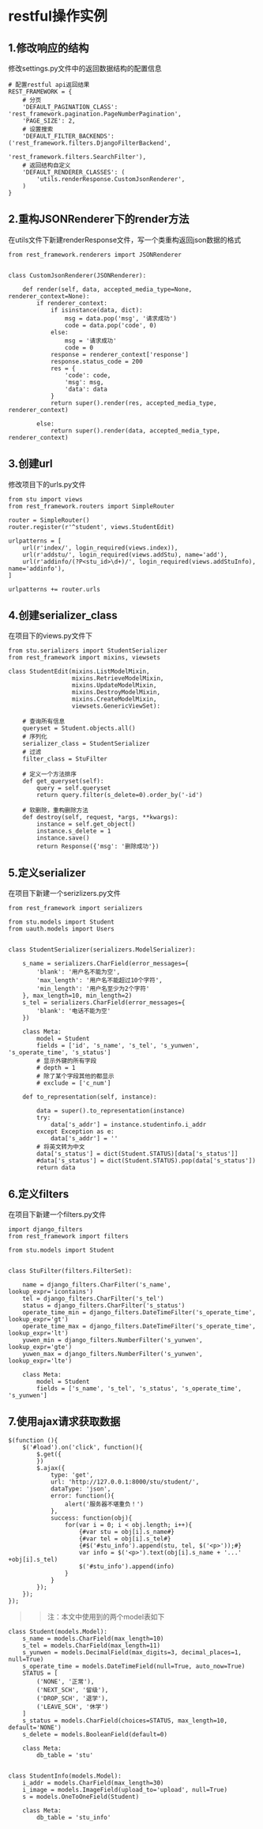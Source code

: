 # restful操作实例

## 1.修改响应的结构
修改settings.py文件中的返回数据结构的配置信息

	# 配置restful api返回结果
	REST_FRAMEWORK = {
	    # 分页
	    'DEFAULT_PAGINATION_CLASS': 'rest_framework.pagination.PageNumberPagination',
	    'PAGE_SIZE': 2,
	    # 设置搜索
	    'DEFAULT_FILTER_BACKENDS': ('rest_framework.filters.DjangoFilterBackend',
	                                'rest_framework.filters.SearchFilter'),
	    # 返回结构自定义
	    'DEFAULT_RENDERER_CLASSES': (
	        'utils.renderResponse.CustomJsonRenderer',
	    )
	}

## 2.重构JSONRenderer下的render方法
在utils文件下新建renderResponse文件，写一个类重构返回json数据的格式

	
	from rest_framework.renderers import JSONRenderer
	
	
	class CustomJsonRenderer(JSONRenderer):
	
	    def render(self, data, accepted_media_type=None, renderer_context=None):
	        if renderer_context:
	            if isinstance(data, dict):
	                msg = data.pop('msg', '请求成功')
	                code = data.pop('code', 0)
	            else:
	                msg = '请求成功'
	                code = 0
	            response = renderer_context['response']
	            response.status_code = 200
	            res = {
	                'code': code,
	                'msg': msg,
	                'data': data
	            }
	            return super().render(res, accepted_media_type, renderer_context)
	
	        else:
	            return super().render(data, accepted_media_type, renderer_context)

## 3.创建url
修改项目下的urls.py文件
	
	from stu import views
	from rest_framework.routers import SimpleRouter
	
	router = SimpleRouter()
	router.register(r'^student', views.StudentEdit)
	
	urlpatterns = [
	    url(r'index/', login_required(views.index)),
	    url(r'addstu/', login_required(views.addStu), name='add'),
	    url(r'addinfo/(?P<stu_id>\d+)/', login_required(views.addStuInfo), name='addinfo'),
	]	
	
	urlpatterns += router.urls

## 4.创建serializer_class
在项目下的views.py文件下
	
	from stu.serializers import StudentSerializer
	from rest_framework import mixins, viewsets

	class StudentEdit(mixins.ListModelMixin,
	                  mixins.RetrieveModelMixin,
	                  mixins.UpdateModelMixin,
	                  mixins.DestroyModelMixin,
	                  mixins.CreateModelMixin,
	                  viewsets.GenericViewSet):
	
	    # 查询所有信息
	    queryset = Student.objects.all()
	    # 序列化
	    serializer_class = StudentSerializer
	    # 过滤
	    filter_class = StuFilter
	
	    # 定义一个方法排序
	    def get_queryset(self):
	        query = self.queryset
	        return query.filter(s_delete=0).order_by('-id')
	
	    # 软删除，重构删除方法
	    def destroy(self, request, *args, **kwargs):
	        instance = self.get_object()
	        instance.s_delete = 1
	        instance.save()
	        return Response({'msg': '删除成功'})

## 5.定义serializer
在项目下新建一个serizlizers.py文件

	
	from rest_framework import serializers
	
	from stu.models import Student
	from uauth.models import Users
	
	
	class StudentSerializer(serializers.ModelSerializer):
	
	    s_name = serializers.CharField(error_messages={
	        'blank': '用户名不能为空',
	        'max_length': '用户名不能超过10个字符',
	        'min_length': '用户名至少为2个字符'
	    }, max_length=10, min_length=2)
	    s_tel = serializers.CharField(error_messages={
	        'blank': '电话不能为空'
	    })
	
	    class Meta:
	        model = Student
	        fields = ['id', 's_name', 's_tel', 's_yunwen', 's_operate_time', 's_status']
	        # 显示外键的所有字段
	        # depth = 1
	        # 除了某个字段其他的都显示
	        # exclude = ['c_num']
	
	    def to_representation(self, instance):
	
	        data = super().to_representation(instance)
	        try:
	            data['s_addr'] = instance.studentinfo.i_addr
	        except Exception as e:
	            data['s_addr'] = ''
	        # 将英文转为中文
	        data['s_status'] = dict(Student.STATUS)[data['s_status']]
	        #data['s_status'] = dict(Student.STATUS).pop(data['s_status'])
	        return data

## 6.定义filters
在项目下新建一个filters.py文件

	
	import django_filters
	from rest_framework import filters
	
	from stu.models import Student
	
	
	class StuFilter(filters.FilterSet):
	
	    name = django_filters.CharFilter('s_name', lookup_expr='icontains')
	    tel = django_filters.CharFilter('s_tel')
	    status = django_filters.CharFilter('s_status')
	    operate_time_min = django_filters.DateTimeFilter('s_operate_time', lookup_expr='gt')
	    operate_time_max = django_filters.DateTimeFilter('s_operate_time', lookup_expr='lt')
	    yuwen_min = django_filters.NumberFilter('s_yunwen', lookup_expr='gte')
	    yuwen_max = django_filters.NumberFilter('s_yunwen', lookup_expr='lte')
	
	    class Meta:
	        model = Student
	        fields = ['s_name', 's_tel', 's_status', 's_operate_time', 's_yunwen']


## 7.使用ajax请求获取数据
	
	$(function (){
		$('#load').on('click', function(){
			$.get({
            })
		    $.ajax({
				type: 'get',
				url: 'http://127.0.0.1:8000/stu/student/',
				dataType: 'json',
				error: function(){
					alert('服务器不堪重负！')
				},
				success: function(obj){
					for(var i = 0; i < obj.length; i++){
						{#var stu = obj[i].s_name#}
                        {#var tel = obj[i].s_tel#}
						{#$('#stu_info').append(stu, tel, $('<p>'));#}
                        var info = $('<p>').text(obj[i].s_name + '...' +obj[i].s_tel)
                        $('#stu_info').append(info)
					}
				}
			});
		});
	});

>>注：本文中使用到的两个model表如下

	class Student(models.Model):
	    s_name = models.CharField(max_length=10)
	    s_tel = models.CharField(max_length=11)
	    s_yunwen = models.DecimalField(max_digits=3, decimal_places=1, null=True)
	    s_operate_time = models.DateTimeField(null=True, auto_now=True)
	    STATUS = [
	        ('NONE', '正常'),
	        ('NEXT_SCH', '留级'),
	        ('DROP_SCH', '退学'),
	        ('LEAVE_SCH', '休学')
	    ]
	    s_status = models.CharField(choices=STATUS, max_length=10, default='NONE')
	    s_delete = models.BooleanField(default=0)
	
	    class Meta:
	        db_table = 'stu'
	
	
	class StudentInfo(models.Model):
	    i_addr = models.CharField(max_length=30)
	    i_image = models.ImageField(upload_to='upload', null=True)
	    s = models.OneToOneField(Student)
	
	    class Meta:
	        db_table = 'stu_info'